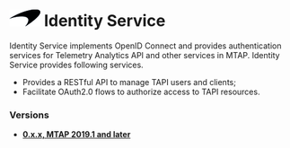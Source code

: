 # ![logo](/Media/branding.png) Identity Service

Identity Service implements OpenID Connect and provides authentication services for Telemetry Analytics API and other services in MTAP. Identity Service provides following services.

- Provides a RESTful API to manage TAPI users and clients;
- Facilitate OAuth2.0 flows to authorize access to TAPI resources.

### Versions
- [**0.x.x, MTAP 2019.1 and later**](2019.1/README.md)<br>